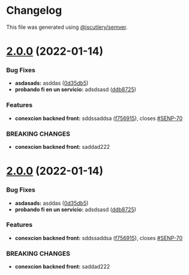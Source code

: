 # Changelog

This file was generated using [@jscutlery/semver](https://github.com/jscutlery/semver).

# [2.0.0](https://github.com/Patrick1982/nx/compare/api-payment-service-1.0.0...api-payment-service-2.0.0) (2022-01-14)


### Bug Fixes

* **asdasads:** asddas ([0d35db5](https://github.com/Patrick1982/nx/commit/0d35db53e1ad94737a21affb51f4ae717b0d6175))
* **probando fi en un servicio:** adsdsasd ([ddb8725](https://github.com/Patrick1982/nx/commit/ddb8725cf9eb76002dcbf9b6ba6021f09491df49))


### Features

* **conexcion backned front:** sddssaddsa ([f756915](https://github.com/Patrick1982/nx/commit/f75691534c5bdc1f68e8756a4c52a3e82c296212)), closes [#SENP-70](https://github.com/Patrick1982/nx/issues/SENP-70)


### BREAKING CHANGES

* **conexcion backned front:** saddad222



# [2.0.0](https://github.com/Patrick1982/nx/compare/api-payment-service-1.0.0...api-payment-service-2.0.0) (2022-01-14)


### Bug Fixes

* **asdasads:** asddas ([0d35db5](https://github.com/Patrick1982/nx/commit/0d35db53e1ad94737a21affb51f4ae717b0d6175))
* **probando fi en un servicio:** adsdsasd ([ddb8725](https://github.com/Patrick1982/nx/commit/ddb8725cf9eb76002dcbf9b6ba6021f09491df49))


### Features

* **conexcion backned front:** sddssaddsa ([f756915](https://github.com/Patrick1982/nx/commit/f75691534c5bdc1f68e8756a4c52a3e82c296212)), closes [#SENP-70](https://github.com/Patrick1982/nx/issues/SENP-70)


### BREAKING CHANGES

* **conexcion backned front:** saddad222
